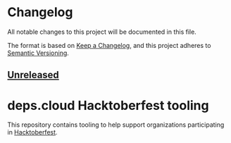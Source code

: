 # Changelog

All notable changes to this project will be documented in this file.

The format is based on [Keep a Changelog](https://keepachangelog.com/en/1.0.0/), and this project adheres
to [Semantic Versioning](https://semver.org/spec/v2.0.0.html).

## [Unreleased]

[unreleased]: https://github.com/achttienvijftien/wp-republish

# deps.cloud Hacktoberfest tooling

This repository contains tooling to help support organizations participating in [Hacktoberfest].

[Hacktoberfest]: https://hacktoberfest.digitalocean.com/
